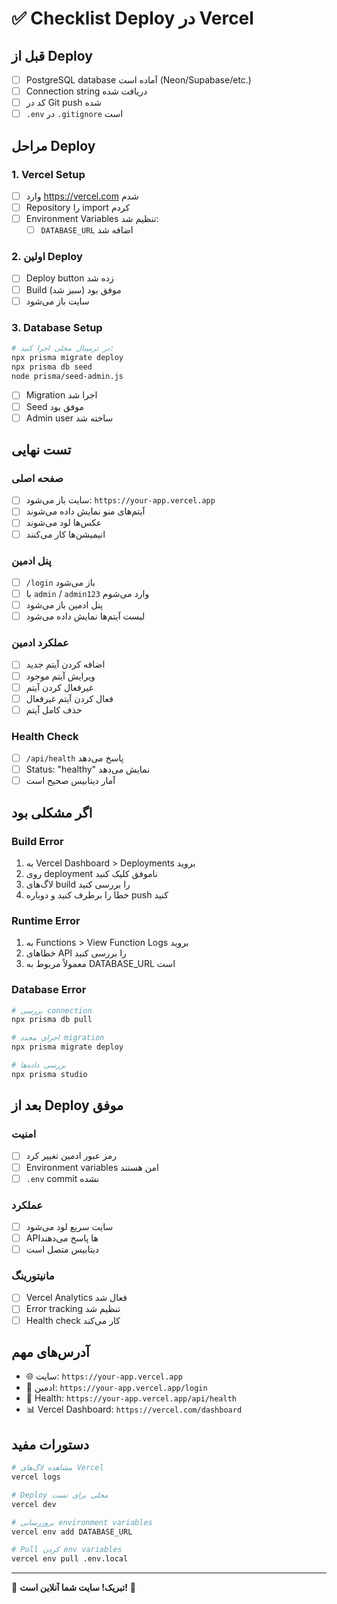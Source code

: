 # ✅ Checklist Deploy در Vercel

## قبل از Deploy

- [ ] PostgreSQL database آماده است (Neon/Supabase/etc.)
- [ ] Connection string دریافت شده
- [ ] کد در Git push شده
- [ ] `.env` در `.gitignore` است

## مراحل Deploy

### 1. Vercel Setup
- [ ] وارد https://vercel.com شدم
- [ ] Repository را import کردم
- [ ] Environment Variables تنظیم شد:
  - [ ] `DATABASE_URL` اضافه شد

### 2. اولین Deploy
- [ ] Deploy button زده شد
- [ ] Build موفق بود (سبز شد)
- [ ] سایت باز می‌شود

### 3. Database Setup
```bash
# در ترمینال محلی اجرا کنید:
npx prisma migrate deploy
npx prisma db seed
node prisma/seed-admin.js
```

- [ ] Migration اجرا شد
- [ ] Seed موفق بود
- [ ] Admin user ساخته شد

## تست نهایی

### صفحه اصلی
- [ ] سایت باز می‌شود: `https://your-app.vercel.app`
- [ ] آیتم‌های منو نمایش داده می‌شوند
- [ ] عکس‌ها لود می‌شوند
- [ ] انیمیشن‌ها کار می‌کنند

### پنل ادمین
- [ ] `/login` باز می‌شود
- [ ] با `admin` / `admin123` وارد می‌شوم
- [ ] پنل ادمین باز می‌شود
- [ ] لیست آیتم‌ها نمایش داده می‌شود

### عملکرد ادمین
- [ ] اضافه کردن آیتم جدید
- [ ] ویرایش آیتم موجود
- [ ] غیرفعال کردن آیتم
- [ ] فعال کردن آیتم غیرفعال
- [ ] حذف کامل آیتم

### Health Check
- [ ] `/api/health` پاسخ می‌دهد
- [ ] Status: "healthy" نمایش می‌دهد
- [ ] آمار دیتابیس صحیح است

## اگر مشکلی بود

### Build Error
1. به Vercel Dashboard > Deployments بروید
2. روی deployment ناموفق کلیک کنید
3. لاگ‌های build را بررسی کنید
4. خطا را برطرف کنید و دوباره push کنید

### Runtime Error
1. به Functions > View Function Logs بروید
2. خطاهای API را بررسی کنید
3. معمولاً مربوط به DATABASE_URL است

### Database Error
```bash
# بررسی connection
npx prisma db pull

# اجرای مجدد migration
npx prisma migrate deploy

# بررسی داده‌ها
npx prisma studio
```

## بعد از Deploy موفق

### امنیت
- [ ] رمز عبور ادمین تغییر کرد
- [ ] Environment variables امن هستند
- [ ] `.env` commit نشده

### عملکرد
- [ ] سایت سریع لود می‌شود
- [ ] API‌ها پاسخ می‌دهند
- [ ] دیتابیس متصل است

### مانیتورینگ
- [ ] Vercel Analytics فعال شد
- [ ] Error tracking تنظیم شد
- [ ] Health check کار می‌کند

## آدرس‌های مهم

- 🌐 سایت: `https://your-app.vercel.app`
- 🔐 ادمین: `https://your-app.vercel.app/login`
- 🏥 Health: `https://your-app.vercel.app/api/health`
- 📊 Vercel Dashboard: `https://vercel.com/dashboard`

## دستورات مفید

```bash
# مشاهده لاگ‌های Vercel
vercel logs

# Deploy محلی برای تست
vercel dev

# بروزرسانی environment variables
vercel env add DATABASE_URL

# Pull کردن env variables
vercel env pull .env.local
```

---

🎉 **تبریک! سایت شما آنلاین است!** 🎉
